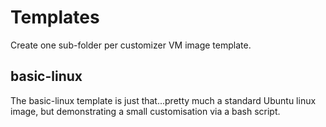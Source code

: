 # Templates

Create one sub-folder per customizer VM image template.

## basic-linux
The basic-linux template is just that...pretty much a standard Ubuntu linux image, but demonstrating a small customisation via a bash script.
